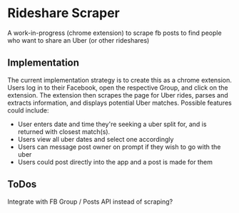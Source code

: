 # Rideshare Scraper
A work-in-progress (chrome extension) to scrape fb posts to find people who want to share an Uber (or other rideshares)

## Implementation
The current implementation strategy is to create this as a chrome extension. Users log in to their Facebook, open the respective Group, and click on the extension. The extension then scrapes the page for Uber rides, parses and extracts information, and displays potential Uber matches. 
Possible features could include: 
* User enters date and time they're seeking a uber split for, and is returned with closest match(s).
* Users view all uber dates and select one accordingly
* Users can message post owner on prompt if they wish to go with the uber 
* Users could post directly into the app and a post is made for them

## ToDos

Integrate with FB Group / Posts API instead of scraping?
